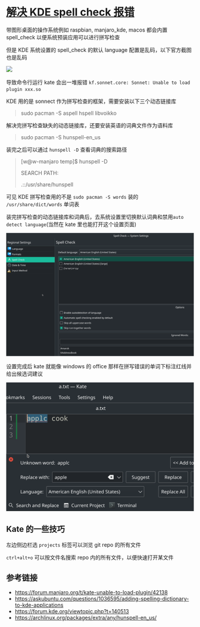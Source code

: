 # [解决 KDE spell check 报错](/2021/04/manjaro_kde_spell_check.md)

带图形桌面的操作系统例如 raspbian, manjaro_kde, macos 都会内置 spell_check 以便系统预装应用可以进行拼写检查

但是 KDE 系统设置的 spell_check 的默认 language 配置是乱码，以下官方截图也是乱码

![](https://userbase.kde.org/images.userbase/e/e7/SpellCheckerSettings.png)

导致命令行运行 kate 会出一堆报错 `kf.sonnet.core: Sonnet: Unable to load plugin xxx.so`

KDE 用的是 sonnect 作为拼写检查的框架，需要安装以下三个动态链接库

> sudo pacman -S aspell hspell libvoikko

解决完拼写检查缺失的动态链接库，还要安装英语的词典文件作为语料库

> sudo pacman -S hunspell-en_us

装完之后可以通过 `hunspell -D` 查看词典的搜索路径

> [w@w-manjaro temp]$ hunspell -D
> 
> SEARCH PATH:
> 
> .::/usr/share/hunspell

可见 KDE 拼写检查用的不是 `sudo pacman -S words` 装的 `/usr/share/dict/words` 单词表

装完拼写检查的动态链接库和词典后，去系统设置里切换默认词典和禁用`auto detect language`(当然在 kate 里也能打开这个设置页面)

![](kde_spell_check_setting.png)

设置完成后 kate 就能像 windows 的 office 那样在拼写错误的单词下标注红线并给出候选词建议

![](kate_spell_check.png)

## Kate 的一些技巧

左边侧边栏选 `projects` 标签可以浏览 git repo 的所有文件

`ctrl+alt+o` 可以按文件名搜索 repo 内的所有文件，以便快速打开某文件

## 参考链接

- <https://forum.manjaro.org/t/kate-unable-to-load-plugin/42138>
- <https://askubuntu.com/questions/1036595/adding-spelling-dictionary-to-kde-applications>
- <https://forum.kde.org/viewtopic.php?t=140513>
- <https://archlinux.org/packages/extra/any/hunspell-en_us/>
